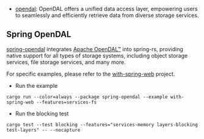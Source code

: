 * [opendal](#spring-opendal): OpenDAL offers a unified data access layer, empowering users to
  seamlessly and efficiently retrieve data from diverse storage services.

## Spring OpenDAL

[spring-opendal](spring-opendal) integrates [Apache OpenDAL™](https://opendal.apache.org/) into
spring-rs, providing native support for all types of storage systems, including object storage
services, file storage services, and many more.

For specific examples, please refer to
the [with-spring-web](spring-opendal/examples/with-spring-web) project.

- Run the example

```shell
cargo run --color=always --package spring-opendal --example with-spring-web --features=services-fs
```

- Run the blocking test

```shell
cargo test --test blocking --features="services-memory layers-blocking test-layers" -- --nocapture
```
